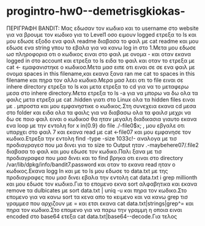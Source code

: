 # progintro-hw0--demetrisgkiokas-
ΠΕΡΙΓΡΑΦΗ BANDIT:
Mας εδωσαν τον κωδικο και το username στο website για να βρουμε τον κωδικο για το Level1 οσο ειμουν logged ετρεξα το ls και μου εδωσε εξοδο ενα φαιλ readme διαβασα το φαιλ με cat readme και μου εδωσε ενα string γπου το εβαλα για να κανω log in στο 1.Μετα μου εδωσε ωσ πληροφορια οτι ο κωδικος ειναι στο φαιλ με ονομα - και οταν εκανα logged in στο account και ετρεξα το ls ειδα το φαιλ και οταν το ετρεξα με cat <- εμαφανιστηκε ο κωδικοσ.Μετα μασ ειπε οτι ειναι σε σε ενα φαιλ με ονομα spaces in this filename,και εκανα ξανα ran me cat το spaces in this filename και πηρα τον αλλο κωδικο.Μερα μασ λεει οτι το file ειναι σε inhere directory ετρεξα το ls και μετα ετρεξα το cd για να το μεταφερω μεσα στο inhere directory.Mετα ετρεξα το ls -a για να μπορω να δω ολα τα φαιλς μετα ετρεξα με cat .hidden  γιατι στο Linux ολα τα hidden files ειναι με . μπροστα και μου εμφανηστικε ο κωδικος.Στη συνεχεια εκανα cd μεσα στο folder και ειδα ολα τα φαιλς για να διαβασω ολα τα φαιλσ μεχρι να δω σε ποιο φαιλ ειναι ο κωδικοσ θα ηταν μεγαλη διαδικασια γιαυτο εκανα ενα loop  με την εντολη for x in{0.9} do file ./-file0$x; , μου εβγαλε οτι υπαρχει στο φαιλ 7 και εκανα read με cat <-file07 και μου εμφανησε τον κωδικο.Eτρεξα την εντολη find -type -size 1033c!- αναλογα με τισ προδιαγραγεσ που μα δινει για το size το Output ηταν .-maybehere07/.file2 διαβασα το φαιλ και μου εδωσε τον κωδικο.Παλι ξανα με τισ προδιαγραφεσ που μασ δινει και το find βρηκα οτι ειναι στο directory /var/lib/dpkg/info/bandit7.password και οταν το εκανα read ηταν ο κωδικος.Εκανα logg In και με το ls μου εδωσε το data.txt με της προδιαγραφες που μασ δινει εβαλα την εντολη cat data.txt i grep millionth και μου εδωσε τον κωδικο.Για το επομενο εκνα sort αλφαβητικα και εκανα remove τα dulbicates με sort data.txt | uniq -u και πηρα τον κωδικο.Στο επομενο για να κανω sort τα κενα απο το κειμενο και να κανω grep τισ γραμμεσ που αρχιζουν με = και ετσι εκανα cat data.txt|strings|grep^= και πηρα τον κωδικο.Στο επομενο για να παρω την γραμμη η οποια ειναι encoded στο base64 ετεξα cat data.txt|base64--decode.Για τελος 
